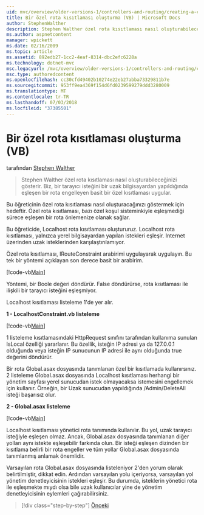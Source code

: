 ```yaml
---
uid: mvc/overview/older-versions-1/controllers-and-routing/creating-a-custom-route-constraint-vb
title: Bir özel rota kısıtlaması oluşturma (VB) | Microsoft Docs
author: StephenWalther
description: Stephen Walther özel rota kısıtlaması nasıl oluşturabileceğinizi gösterir. Biz basit bir uygulama bir yolu olmasını önleyen özel kısıtlaması eşleşen w...
ms.author: aspnetcontent
manager: wpickett
ms.date: 02/16/2009
ms.topic: article
ms.assetid: 892edb27-1cc2-4eaf-8314-dbc2efc6228a
ms.technology: dotnet-mvc
msc.legacyurl: /mvc/overview/older-versions-1/controllers-and-routing/creating-a-custom-route-constraint-vb
msc.type: authoredcontent
ms.openlocfilehash: cc30cfd49402b10274e22eb27abba73329811b7e
ms.sourcegitcommit: 953ff9ea4369f154d6fd0239599279ddd3280009
ms.translationtype: MT
ms.contentlocale: tr-TR
ms.lasthandoff: 07/03/2018
ms.locfileid: "37385501"
---
```

<a name="creating-a-custom-route-constraint-vb"></a>Bir özel rota kısıtlaması oluşturma (VB)
====================
tarafından [Stephen Walther](https://github.com/StephenWalther)

> Stephen Walther özel rota kısıtlaması nasıl oluşturabileceğinizi gösterir. Biz, bir tarayıcı isteğini bir uzak bilgisayardan yapıldığında eşleşen bir rota engelleyen basit bir özel kısıtlaması uygular.


Bu öğreticinin özel rota kısıtlaması nasıl oluşturacağınızı göstermek için hedeftir. Özel rota kısıtlaması, bazı özel koşul sisteminkiyle eşleşmediği sürece eşleşen bir rota önlemenize olanak sağlar.

Bu öğreticide, Localhost rota kısıtlaması oluştururuz. Localhost rota kısıtlaması, yalnızca yerel bilgisayardan yapılan istekleri eşleşir. Internet üzerinden uzak isteklerinden karşılaştırılamıyor.

Özel rota kısıtlaması, IRouteConstraint arabirimi uygulayarak uygulayın. Bu tek bir yöntemi açıklayan son derece basit bir arabirim.

[!code-vb[Main](creating-a-custom-route-constraint-vb/samples/sample1.vb)]

Yöntemi, bir Boole değeri döndürür. False döndürürse, rota kısıtlaması ile ilişkili bir tarayıcı isteğini eşleşmiyor.

Localhost kısıtlaması listeleme 1'de yer alır.

**1 - LocalhostConstraint.vb listeleme**

[!code-vb[Main](creating-a-custom-route-constraint-vb/samples/sample2.vb)]

1 listeleme kısıtlamasındaki HttpRequest sınıfını tarafından kullanıma sunulan IsLocal özelliği yararlanır. Bu özellik, isteğin IP adresi ya da 127.0.0.1 olduğunda veya isteğin IP sunucunun IP adresi ile aynı olduğunda true değerini döndürür.

Bir rota Global.asax dosyasında tanımlanan özel bir kısıtlamada kullanırsınız. 2 listeleme Global.asax dosyasında Localhost kısıtlaması herhangi bir yönetim sayfası yerel sunucudan istek olmayacaksa istemesini engellemek için kullanır. Örneğin, bir Uzak sunucudan yapıldığında /Admin/DeleteAll isteği başarısız olur.

**2 - Global.asax listeleme**

[!code-vb[Main](creating-a-custom-route-constraint-vb/samples/sample3.vb)]

Localhost kısıtlaması yönetici rota tanımında kullanılır. Bu yol, uzak tarayıcı isteğiyle eşleşen olmaz. Ancak, Global.asax dosyasında tanımlanan diğer yolları aynı istekte eşleşebilir farkında olun. Bir isteği eşleşen dizinden bir kısıtlama belirli bir rota engeller ve tüm yollar Global.asax dosyasında tanımlanmış anlamak önemlidir.

Varsayılan rota Global.asax dosyasında listeleniyor 2'den yorum olarak belirtilmiştir, dikkat edin. Ardından varsayılan yolu içeriyorsa, varsayılan yol yönetim denetleyicisinin istekleri eşleşir. Bu durumda, isteklerin yönetici rota ile eşleşmekte mıydı olsa bile uzak kullanıcılar yine de yönetim denetleyicisinin eylemleri çağırabilirsiniz.

> [!div class="step-by-step"]
> [Önceki](creating-a-route-constraint-vb.md)

